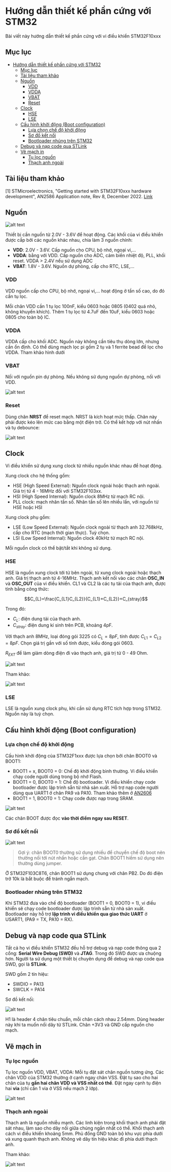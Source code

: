# Hướng dẫn thiết kế phần cứng với STM32

Bài viết này hướng dẫn thiết kế phần cứng với vi điều khiển STM32F10xxx

## Mục lục

- [Hướng dẫn thiết kế phần cứng với STM32](#hướng-dẫn-thiết-kế-phần-cứng-với-stm32)
	- [Mục lục](#mục-lục)
	- [Tài liệu tham khảo](#tài-liệu-tham-khảo)
	- [Nguồn](#nguồn)
		- [VDD](#vdd)
		- [VDDA](#vdda)
		- [VBAT](#vbat)
		- [Reset](#reset)
	- [Clock](#clock)
		- [HSE](#hse)
		- [LSE](#lse)
	- [Cấu hình khởi động (Boot configuration)](#cấu-hình-khởi-động-boot-configuration)
		- [Lựa chọn chế độ khởi động](#lựa-chọn-chế-độ-khởi-động)
		- [Sơ đồ kết nối](#sơ-đồ-kết-nối)
		- [Bootloader nhúng trên STM32](#bootloader-nhúng-trên-stm32)
	- [Debug và nạp code qua STLink](#debug-và-nạp-code-qua-stlink)
	- [Vẽ mạch in](#vẽ-mạch-in)
		- [Tụ lọc nguồn](#tụ-lọc-nguồn)
		- [Thạch anh ngoài](#thạch-anh-ngoài)

## Tài liệu tham khảo

[1] STMicroelectronics, "Getting started with STM32F10xxx hardware development", AN2586 Application note, Rev 8, December 2022. [Link](an2586-getting-started-with-stm32f10xxx-hardware-development-stmicroelectronics.pdf)

## Nguồn

![alt text](<images/Screenshot 2024-10-02 at 19.47.01.png>)

Thiết bị cần nguồn từ 2.0V - 3.6V để hoạt động. Các khối của vi điều khiển được cấp bởi các nguồn khác nhau, chia làm 3 nguồn chính:

- **VDD**: 2.0V - 3.6V. Cấp nguồn cho CPU, bộ nhớ, ngoại vi,...
- **VDDA**: bằng với VDD. Cấp nguồn cho ADC, cảm biến nhiệt độ, PLL, khối reset. VDDA > 2.4V nếu sử dụng ADC
- **VBAT**: 1.8V - 3.6V. Nguồn dự phòng, cấp cho RTC, LSE,...

### VDD

VDD nguồn cấp cho CPU, bộ nhớ, ngoại vi,... hoạt động ở tần số cao, do đó cần tụ lọc.

Mỗi chân VDD cần 1 tụ lọc 100nF, kiểu 0603 hoặc 0805 (0402 quá nhỏ, không khuyến khích). Thêm 1 tụ lọc từ 4.7uF đến 10uF, kiểu 0603 hoặc 0805 cho toàn bộ IC.

### VDDA

VDDA cấp cho khối ADC. Nguồn này không cần tiêu thụ dòng lớn, nhưng cần ổn định. Có thể dùng mạch lọc pi gồm 2 tụ và 1 ferrite bead để lọc cho VDDA. Tham khảo hình dưới

### VBAT

Nối với nguồn pin dự phòng. Nếu không sử dụng nguồn dự phòng, nối với VDD.

![alt text](<images/Screenshot 2024-10-03 at 20.03.45.png>)

### Reset

Dùng chân **NRST** để reset mạch. NRST là kích hoạt mức thấp. Chân này phải được kéo lên mức cao bằng một điện trở. Có thể kết hợp với nút nhấn và tụ debounce:

![alt text](<images/Screenshot 2024-10-02 at 20.16.17.png>)

## Clock

Vi điều khiển sử dụng xung clock từ nhiều nguồn khác nhau để hoạt động.

Xung clock cho hệ thống gồm:

- HSE (High Speed External): Nguồn clock ngoài hoặc thạch anh ngoài. Giá trị từ 4 - 16MHz đối với STM32F103xx.
- HSI (High Speed Internal): Nguồn clock 8MHz từ mạch RC nội.
- PLL clock: mạch nhân tần số. Nhân tần số lên nhiều lần, với nguồn từ HSE hoặc HSI

Xung clock phụ gồm:
- LSE (Low Speed External): Nguồn clock ngoài từ thạch anh 32.768kHz, cấp cho RTC (mạch thời gian thực). Tuỳ chọn.
- LSI (Low Speed Internal): Nguồn clock 40kHz từ mạch RC nội.

Mỗi nguồn clock có thể bật/tắt khi không sử dụng.

### HSE

HSE là nguồn xung clock tới từ bên ngoài, từ xung clock ngoài hoặc thạch anh. Giá trị thạch anh từ 4-16MHz. Thạch anh kết nối vào các chân **OSC_IN** và **OSC_OUT** của vi điều khiển. CL1 và CL2 là các tụ tải của thạch anh, được tính bằng công thức:

$$C_{L}=\frac{C_{L1}C_{L2}}{C_{L1}+C_{L2}}+C_{stray}$$

Trong đó: 
- $C_{L}$: điện dung tải của thạch anh.
- $C_{stray}$: điện dung kí sinh trên PCB, khoảng 4pF.

Với thạch anh 8MHz, loại đóng gói 3225 có $C_{L} = 8pF$, tính được $C_{L1}=C_{L2}=8pF$. Chọn giá trị gần với số tính được, kiểu đóng gói 0603.

$R_{EXT}$ để làm giảm dòng điện đi vào thạch anh, giá trị từ 0 - 49 Ohm.

![alt text](<images/Screenshot 2024-10-02 at 20.29.55.png>)

Tham khảo:

![alt text](<images/Screenshot 2024-10-03 at 20.23.04.png>)

### LSE

LSE là nguồn xung clock phụ, khi cần sử dụng RTC tích hợp trong STM32. Nguồn này là tuỳ chọn.

## Cấu hình khởi động (Boot configuration)

### Lựa chọn chế độ khởi động

Cấu hình khởi động của STM32F1xxx được lựa chọn bởi chân BOOT0 và BOOT1:
- BOOT1 = x, BOOT0 = 0: Chế độ khởi động bình thường. Vi điều khiển chạy code người dùng trong bộ nhớ Flash.
- BOOT1 = 0, BOOT0 = 1: Chế độ bootloader. Vi điều khiển chạy code bootloader được lập trình sẵn từ nhà sản xuất. Hỗ trợ nạp code người dùng qua UART1 ở chân PA9 và PA10. Tham khảo thêm ở [AN2606](an2606-stm32-microcontroller-system-memory-boot-mode-stmicroelectronics.pdf)
- BOOT1 = 1, BOOT0 = 1: Chạy code được nạp trong SRAM.

![alt text](<images/Screenshot 2024-10-02 at 20.41.20.png>)

Các chân BOOT được đọc **vào thời điểm ngay sau RESET**.

### Sơ đồ kết nối

![alt text](<images/Screenshot 2024-10-03 at 19.32.50.png>)

> Gợi ý: chân BOOT0 thường sử dụng nhiều để chuyển chế độ boot nên thường nối tới nút nhấn hoặc cần gạt. Chân BOOT1 hiếm sử dụng nên thường dùng jumper.

Ở STM32F103C8T6, chân BOOT1 sử dụng chung với chân PB2. Do đó điện trở 10k là bắt buộc để tránh ngắn mạch.

### Bootloader nhúng trên STM32

Khi STM32 đưa vào chế độ bootloader (BOOT1 = 0, BOOT0 = 1), vi điều khiển sẽ chạy code bootloader được lập trình sẵn từ nhà sản xuất. Bootloader này hỗ trợ **lập trình vi điều khiển qua giao thức UART** ở USART1, (PA9 = TX, PA10 = RX).

## Debug và nạp code qua STLink

Tất cả họ vi điều khiển STM32 đều hỗ trợ debug và nạp code thông qua 2 cổng: **Serial Wire Debug (SWD)** và **JTAG**. Trong đó SWD được ưa chuộng hơn. Người ta sử dụng một thiết bị chuyên dụng để debug và nạp code qua SWD, gọi là **STLink**.

SWD gồm 2 tín hiệu:

- SWDIO = PA13
- SWCLK = PA14

Sơ đồ kết nối:

![alt text](<images/Screenshot 2024-10-03 at 19.53.21.png>)

H1 là header 4 chân tiêu chuẩn, mỗi chân cách nhau 2.54mm. Dùng header này khi ta muốn nối dây từ STLink. Chân +3V3 và GND cấp nguồn cho mạch.

## Vẽ mạch in

### Tụ lọc nguồn
Tụ lọc nguồn VDD, VBAT, VDDA: Mỗi tụ đặt sát chân nguồn tương ứng. Các chân VDD của STM32 thường ở cạnh ngay chân VSS. Đặt tụ sao cho hai chân của tụ **gần hai chân VDD và VSS nhất có thể**. Đặt ngay cạnh tụ điện hai **via** (chỉ cần 1 via ở VSS nếu mạch 2 lớp).

![alt text](<images/Screenshot 2024-10-03 at 20.06.30.png>)

### Thạch anh ngoài

Thạch anh là nguồn nhiễu mạnh. Các linh kiện trong khối thạch anh phải đặt sát nhau, làm sao cho dây nối giữa chúng ngắn nhất có thể. Khối thạch anh cách vi điều khiển khoảng 5mm. Phủ đồng GND toàn bộ khu vực phía dưới và xung quanh thạch anh. Không vẽ dây tín hiệu khác đi phía dưới thạch anh.

Tham khảo:

![alt text](<images/Screenshot 2024-10-03 at 20.21.48.png>)

